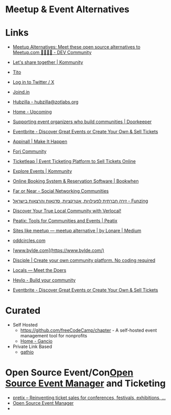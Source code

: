 # Meetup & Event Alternatives

# Links

- [Meetup Alternatives: Meet these open source alternatives to Meetup.com 🤦‍♀️🙅‍♀️ - DEV Community](https://dev.to/dzello/meet-these-open-source-alternatives-to-meetup-com-53d)

- [Let's share together | Kommunity](https://kommunity.com/)
- [Tito](https://ti.to/home)
- [Log in to Twitter / X](https://twitter.com/i/flow/login)
- [Joind.in](https://joind.in/)
- [Hubzilla - hubzilla@zotlabs.org](https://zotlabs.org/page/hubzilla/hubzilla-project)
- [Home - Upcoming](https://upcoming.org/)
- [Supporting event organizers who build communities | Doorkeeper](https://www.doorkeeper.jp/?locale=en)
- [Eventbrite - Discover Great Events or Create Your Own & Sell Tickets](https://www.eventbrite.com/)
- [Appinall | Make It Happen](https://appinall.com/)
- [Forj Community](https://www.forj.ai/forj-community)
- [Ticketleap | Event Ticketing Platform to Sell Tickets Online](https://www.ticketleap.com/)
- [Explore Events | Kommunity](https://kommunity.com/events)
- [Online Booking System & Reservation Software | Bookwhen](https://bookwhen.com/)
- [Far or Near - Social Networking Communities](https://www.farornear.com/)
- [זירה חברתית לפעילויות, אטרקציות, סדנאות והרצאות בישראל - Funzing](https://il.funzing.com/home?utm_campaign=What-are-the-best-alternatives-to-Meetup&utm_medium=Link&utm_source=Quora)
- [Discover Your True Local Community with Verlocal!](https://verlocal.com/)
- [Peatix: Tools for Communities and Events | Peatix](https://peatix.com/?utm_campaign=meetup&utm_medium=referral&utm_source=quora.com)
- [Sites like meetup — meetup alternative | by Lonare | Medium](https://lonare.medium.com/sites-like-meetup-meetup-alternative-e9bab8e078fc)
- [oddcircles.com](https://www.oddcircles.com/)
- [www.bylde.com](https://www.bylde.com/)
- [Disciple | Create your own community platform. No coding required](https://www.disciplemedia.com/)
- [Locals — Meet the Doers](https://locals.org/)
- [Heylo - Build your community](https://www.heylo.co/)
- [Eventbrite - Discover Great Events or Create Your Own & Sell Tickets](https://www.eventbrite.com/)

# Curated

- Self Hosted
    - https://github.com/freeCodeCamp/chapter - A self-hosted event management tool for nonprofits
    - [Home - Gancio](https://gancio.org/)
- Private Link Based
    - [gathio](https://gath.io/)

# Open Source Event/Con[Open Source Event Manager](https://osem.io/) and Ticketing

- [pretix – Reinventing ticket sales for conferences, festivals, exhibitions, ...](https://pretix.eu/about/en/)
- [Open Source Event Manager](https://osem.io/)
-